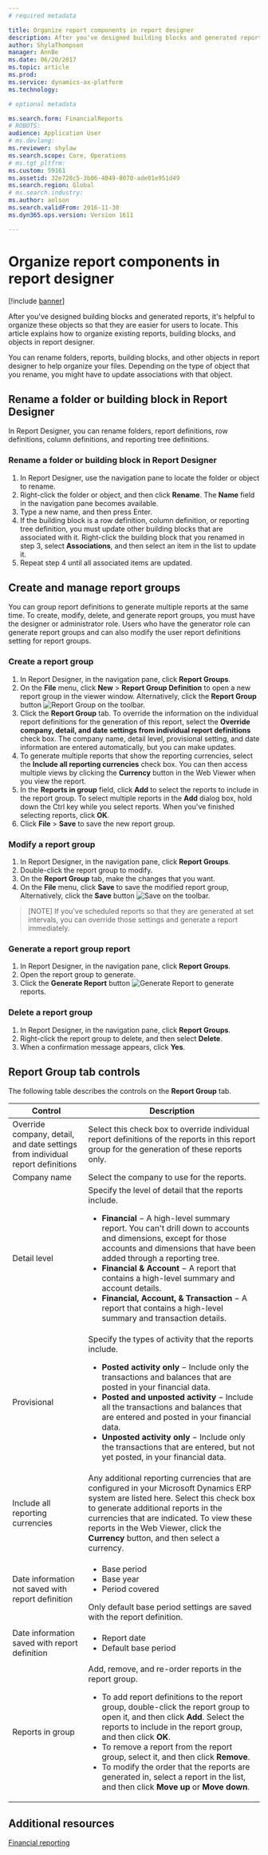 ```yaml
---
# required metadata

title: Organize report components in report designer
description: After you've designed building blocks and generated reports, it's helpful to organize these objects so that they are easier for users to locate. This article explains how to organize existing reports, building blocks, and objects in report designer.
author: ShylaThompson
manager: AnnBe
ms.date: 06/20/2017
ms.topic: article
ms.prod: 
ms.service: dynamics-ax-platform
ms.technology: 

# optional metadata

ms.search.form: FinancialReports
# ROBOTS: 
audience: Application User
# ms.devlang: 
ms.reviewer: shylaw
ms.search.scope: Core, Operations
# ms.tgt_pltfrm: 
ms.custom: 59161
ms.assetid: 32e728c5-3b06-4049-8070-ade01e951d49
ms.search.region: Global
# ms.search.industry: 
ms.author: aolson
ms.search.validFrom: 2016-11-30
ms.dyn365.ops.version: Version 1611

---
```


# Organize report components in report designer

[!include [banner](../includes/banner.md)]

After you've designed building blocks and generated reports, it's helpful to organize these objects so that they are easier for users to locate. This article explains how to organize existing reports, building blocks, and objects in report designer.

You can rename folders, reports, building blocks, and other objects in report designer to help organize your files. Depending on the type of object that you rename, you might have to update associations with that object.

## Rename a folder or building block in Report Designer
In Report Designer, you can rename folders, report definitions, row definitions, column definitions, and reporting tree definitions.

### Rename a folder or building block in Report Designer

1. In Report Designer, use the navigation pane to locate the folder or object to rename.
2. Right-click the folder or object, and then click **Rename**. The **Name** field in the navigation pane becomes available.
3. Type a new name, and then press Enter.
4. If the building block is a row definition, column definition, or reporting tree definition, you must update other building blocks that are associated with it. Right-click the building block that you renamed in step 3, select **Associations**, and then select an item in the list to update it.
5. Repeat step 4 until all associated items are updated.

## Create and manage report groups
You can group report definitions to generate multiple reports at the same time. To create, modify, delete, and generate report groups, you must have the designer or administrator role. Users who have the generator role can generate report groups and can also modify the user report definitions setting for report groups.

### Create a report group

1. In Report Designer, in the navigation pane, click **Report Groups**.
2. On the **File** menu, click **New** &gt; **Report Group Definition** to open a new report group in the viewer window. Alternatively, click the **Report Group** button ![Report Group](https://i-technet.sec.s-msft.com/dynimg/IC679515.gif "Report Group") on the toolbar.
3. Click the **Report Group** tab. To override the information on the individual report definitions for the generation of this report, select the **Override company, detail, and date settings from individual report definitions** check box. The company name, detail level, provisional setting, and date information are entered automatically, but you can make updates.
4. To generate multiple reports that show the reporting currencies, select the **Include all reporting currencies** check box. You can then access multiple views by clicking the **Currency** button in the Web Viewer when you view the report.
5. In the **Reports in group** field, click **Add** to select the reports to include in the report group. To select multiple reports in the **Add** dialog box, hold down the Ctrl key while you select reports. When you've finished selecting reports, click **OK**.
6. Click **File** &gt; **Save** to save the new report group.

### Modify a report group

1. In Report Designer, in the navigation pane, click **Report Groups**.
2. Double-click the report group to modify.
3. On the **Report Group** tab, make the changes that you want.
4. On the **File** menu, click **Save** to save the modified report group, Alternatively, click the **Save** button ![Save](https://i-technet.sec.s-msft.com/dynimg/IC679516.gif "Save") on the toolbar.

> [NOTE]
> If you've scheduled reports so that they are generated at set intervals, you can override those settings and generate a report immediately.

### Generate a report group report

1. In Report Designer, in the navigation pane, click **Report Groups**.
2. Open the report group to generate.
3. Click the **Generate Report** button ![Generate Report](https://i-technet.sec.s-msft.com/dynimg/IC679517.gif "Generate Report") to generate reports.

### Delete a report group

1. In Report Designer, in the navigation pane, click **Report Groups**.
2. Right-click the report group to delete, and then select **Delete**.
3. When a confirmation message appears, click **Yes**.

## Report Group tab controls
The following table describes the controls on the **Report Group** tab.

<table>
<thead>
<tr>
<th>Control</th>
<th>Description</th>
</tr>
</thead>
<tbody>
<tr>
<td>Override company, detail, and date settings from individual report definitions</td>
<td>Select this check box to override individual report definitions of the reports in this report group for the generation of these reports only.</td>
</tr>
<tr>
<td>Company name</td>
<td>Select the company to use for the reports.</td>
</tr>
<tr>
<td>Detail level</td>
<td>Specify the level of detail that the reports include.
<ul>
<li><strong>Financial</strong> − A high-level summary report. You can&#39;t drill down to accounts and dimensions, except for those accounts and dimensions that have been added through a reporting tree.</li>
<li><strong>Financial &amp; Account</strong> − A report that contains a high-level summary and account details.</li>
<li><strong>Financial, Account, &amp; Transaction</strong> − A report that contains a high-level summary and transaction details.</li>
</ul></td>
</tr>
<tr>
<td>Provisional</td>
<td>Specify the types of activity that the reports include.
<ul>
<li><strong>Posted activity only</strong> − Include only the transactions and balances that are posted in your financial data.</li>
<li><strong>Posted and unposted activity</strong> − Include all the transactions and balances that are entered and posted in your financial data.</li>
<li><strong>Unposted activity only</strong> − Include only the transactions that are entered, but not yet posted, in your financial data.</li>
</ul></td>
</tr>
<tr>
<td>Include all reporting currencies</td>
<td>Any additional reporting currencies that are configured in your Microsoft Dynamics ERP system are listed here. Select this check box to generate additional reports in the currencies that are indicated. To view these reports in the Web Viewer, click the <strong>Currency</strong> button, and then select a currency.</td>
</tr>
<tr>
<td>Date information not saved with report definition</td>
<td><ul>
<li>Base period</li>
<li>Base year</li>
<li>Period covered</li>
</ul>
Only default base period settings are saved with the report definition.</td>
</tr>
<tr>
<td>Date information saved with report definition</td>
<td><ul>
<li>Report date</li>
<li>Default base period</li>
</ul></td>
</tr>
<tr>
<td>Reports in group</td>
<td>Add, remove, and re-order reports in the report group.
<ul>
<li>To add report definitions to the report group, double-click the report group to open it, and then click <strong>Add</strong>. Select the reports to include in the report group, and then click <strong>OK</strong>.</li>
<li>To remove a report from the report group, select it, and then click <strong>Remove</strong>.</li>
<li>To modify the order that the reports are generated in, select a report in the list, and then click <strong>Move up</strong> or <strong>Move down</strong>.</li>
</ul></td>
</tr>
</tbody>
</table>

## Additional resources

[Financial reporting](financial-reporting-intro.md)
